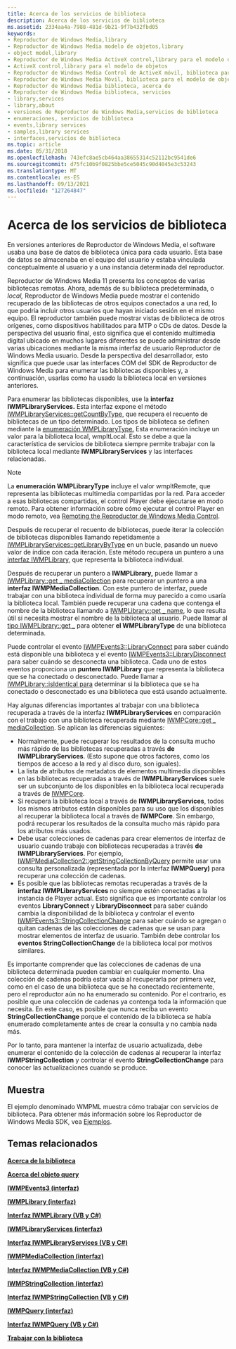 ```yaml
---
title: Acerca de los servicios de biblioteca
description: Acerca de los servicios de biblioteca
ms.assetid: 2334aa4a-7988-481d-9b21-9f7b432fbd05
keywords:
- Reproductor de Windows Media,library
- Reproductor de Windows Media modelo de objetos,library
- object model,library
- Reproductor de Windows Media ActiveX control,library para el modelo de objetos
- ActiveX control,library para el modelo de objetos
- Reproductor de Windows Media Control de ActiveX móvil, biblioteca para el modelo de objetos
- Reproductor de Windows Media Móvil, biblioteca para el modelo de objetos
- Reproductor de Windows Media biblioteca, acerca de
- Reproductor de Windows Media biblioteca, servicios
- library,services
- library,about
- versiones de Reproductor de Windows Media,servicios de biblioteca
- enumeraciones, servicios de biblioteca
- events,library services
- samples,library services
- interfaces,servicios de biblioteca
ms.topic: article
ms.date: 05/31/2018
ms.openlocfilehash: 743efc8ae5cb464aa38655314c52112bc9541de6
ms.sourcegitcommit: d75fc10b9f0825bbe5ce5045c90d4045e3c53243
ms.translationtype: MT
ms.contentlocale: es-ES
ms.lasthandoff: 09/13/2021
ms.locfileid: "127264847"
---
```

# <a name="about-library-services"></a>Acerca de los servicios de biblioteca

En versiones anteriores de Reproductor de Windows Media, el software usaba una base de datos de biblioteca única para cada usuario. Esta base de datos se almacenaba en el equipo del usuario y estaba vinculada conceptualmente al usuario y a una instancia determinada del reproductor.

Reproductor de Windows Media 11 presenta los conceptos de varias bibliotecas remotas. Ahora, además de su biblioteca predeterminada, o *local,* Reproductor de Windows Media puede mostrar el contenido recuperado de las bibliotecas de otros equipos conectados a una red, lo que podría incluir otros usuarios que hayan iniciado sesión en el mismo equipo. El reproductor también puede mostrar vistas de biblioteca de otros orígenes, como dispositivos habilitados para MTP o CDs de datos. Desde la perspectiva del usuario final, esto significa que el contenido multimedia digital ubicado en muchos lugares diferentes se puede administrar desde varias ubicaciones mediante la misma interfaz de usuario Reproductor de Windows Media usuario. Desde la perspectiva del desarrollador, esto significa que puede usar las interfaces COM del SDK de Reproductor de Windows Media para enumerar las bibliotecas disponibles y, a continuación, usarlas como ha usado la biblioteca local en versiones anteriores.

Para enumerar las bibliotecas disponibles, use la **interfaz IWMPLibraryServices.** Esta interfaz expone el método [IWMPLibraryServices::getCountByType,](/previous-versions/windows/desktop/api/wmp/nf-wmp-iwmplibraryservices-getcountbytype) que recupera el recuento de bibliotecas de un tipo determinado. Los tipos de biblioteca se definen mediante la [enumeración WMPLibraryType.](/previous-versions/windows/desktop/api/wmp/ne-wmp-wmplibrarytype) Esta enumeración incluye un valor para la biblioteca local, wmpltLocal. Esto se debe a que la característica de servicios de biblioteca siempre permite trabajar con la biblioteca local mediante **IWMPLibraryServices** y las interfaces relacionadas.

> [!Note]  
> La **enumeración WMPLibraryType** incluye el valor wmpltRemote, que representa las bibliotecas multimedia compartidas por la red. Para acceder a esas bibliotecas compartidas, el control Player debe ejecutarse en modo remoto. Para obtener información sobre cómo ejecutar el control Player en modo remoto, vea [Remoting the Reproductor de Windows Media Control](remoting-the-windows-media-player-control.md).

 

Después de recuperar el recuento de bibliotecas, puede iterar la colección de bibliotecas disponibles llamando repetidamente a [IWMPLibraryServices::getLibraryByType](/previous-versions/windows/desktop/api/wmp/nf-wmp-iwmplibraryservices-getlibrarybytype) en un bucle, pasando un nuevo valor de índice con cada iteración. Este método recupera un puntero a una [interfaz IWMPLibrary,](/previous-versions/windows/desktop/api/wmp/nn-wmp-iwmplibrary) que representa la biblioteca individual.

Después de recuperar un puntero a **IWMPLibrary,** puede llamar a [IWMPLibrary::get \_ mediaCollection](/previous-versions/windows/desktop/api/wmp/nf-wmp-iwmplibrary-get_mediacollection) para recuperar un puntero a una **interfaz IWMPMediaCollection.** Con este puntero de interfaz, puede trabajar con una biblioteca individual de forma muy parecido a como usaría la biblioteca local. También puede recuperar una cadena que contenga el nombre de la biblioteca llamando a [IWMPLibrary::get \_ name](/previous-versions/windows/desktop/api/wmp/nf-wmp-iwmplibrary-get_name), lo que resulta útil si necesita mostrar el nombre de la biblioteca al usuario. Puede llamar al [tipo IWMPLibrary::get \_](/previous-versions/windows/desktop/api/wmp/nf-wmp-iwmplibrary-get_type) para obtener **el WMPLibraryType** de una biblioteca determinada.

Puede controlar el evento [IWMPEvents3::LibraryConnect](/previous-versions/windows/desktop/api/wmp/nf-wmp-iwmpevents3-libraryconnect) para saber cuándo está disponible una biblioteca y el evento [IWMPEvents3::LibraryDisconnect](/previous-versions/windows/desktop/api/wmp/nf-wmp-iwmpevents3-librarydisconnect) para saber cuándo se desconecta una biblioteca. Cada uno de estos eventos proporciona un **puntero IWMPLibrary** que representa la biblioteca que se ha conectado o desconectado. Puede llamar a [IWMPLibrary::isIdentical para](/previous-versions/windows/desktop/api/wmp/nf-wmp-iwmplibrary-isidentical) determinar si la biblioteca que se ha conectado o desconectado es una biblioteca que está usando actualmente.

Hay algunas diferencias importantes al trabajar con una biblioteca recuperada a través de la interfaz **IWMPLibraryServices** en comparación con el trabajo con una biblioteca recuperada mediante [IWMPCore::get \_ mediaCollection](/previous-versions/windows/desktop/api/wmp/nf-wmp-iwmpcore-get_mediacollection). Se aplican las diferencias siguientes:

-   Normalmente, puede recuperar los resultados de la consulta mucho más rápido de las bibliotecas recuperadas a través **de IWMPLibraryServices**. (Esto supone que otros factores, como los tiempos de acceso a la red y al disco duro, son iguales).
-   La lista de atributos de metadatos de elementos multimedia disponibles en las bibliotecas recuperadas a través de **IWMPLibraryServices** suele ser un subconjunto de los disponibles en la biblioteca local recuperada a través de [IWMPCore](/previous-versions/windows/desktop/api/wmp/nn-wmp-iwmpcore).
-   Si recupera la biblioteca local a través de **IWMPLibraryServices**, todos los mismos atributos están disponibles para su uso que los disponibles al recuperar la biblioteca local a través de **IWMPCore**. Sin embargo, podrá recuperar los resultados de la consulta mucho más rápido para los atributos más usados.
-   Debe usar colecciones de cadenas para crear elementos de interfaz de usuario cuando trabaje con bibliotecas recuperadas a través **de IWMPLibraryServices**. Por ejemplo, [IWMPMediaCollection2::getStringCollectionByQuery](/previous-versions/windows/desktop/api/wmp/nf-wmp-iwmpmediacollection2-getstringcollectionbyquery) permite usar una consulta personalizada (representada por la interfaz **IWMPQuery)** para recuperar una colección de cadenas.
-   Es posible que las bibliotecas remotas recuperadas a través de la **interfaz IWMPLibraryServices** no siempre estén conectadas a la instancia de Player actual. Esto significa que es importante controlar los eventos **LibraryConnect** y **LibraryDisconnect** para saber cuándo cambia la disponibilidad de la biblioteca y controlar el evento [IWMPEvents3::StringCollectionChange](/previous-versions/windows/desktop/api/wmp/nf-wmp-iwmpevents3-stringcollectionchange) para saber cuándo se agregan o quitan cadenas de las colecciones de cadenas que se usan para mostrar elementos de interfaz de usuario. También debe controlar los **eventos StringCollectionChange** de la biblioteca local por motivos similares.

Es importante comprender que las colecciones de cadenas de una biblioteca determinada pueden cambiar en cualquier momento. Una colección de cadenas podría estar vacía al recuperarla por primera vez, como en el caso de una biblioteca que se ha conectado recientemente, pero el reproductor aún no ha enumerado su contenido. Por el contrario, es posible que una colección de cadenas ya contenga toda la información que necesita. En este caso, es posible que nunca reciba un evento **StringCollectionChange** porque el contenido de la biblioteca se había enumerado completamente antes de crear la consulta y no cambia nada más.

Por lo tanto, para mantener la interfaz de usuario actualizada, debe enumerar el contenido de la colección de cadenas al recuperar la interfaz **IWMPStringCollection** y controlar el evento **StringCollectionChange** para conocer las actualizaciones cuando se produce.

## <a name="sample"></a>Muestra

El ejemplo denominado WMPML muestra cómo trabajar con servicios de biblioteca. Para obtener más información sobre los Reproductor de Windows Media SDK, vea [Ejemplos](samples.md).

## <a name="related-topics"></a>Temas relacionados

<dl> <dt>

[**Acerca de la biblioteca**](about-the-library.md)
</dt> <dt>

[**Acerca del objeto query**](about-the-query-object.md)
</dt> <dt>

[**IWMPEvents3 (interfaz)**](/previous-versions/windows/desktop/api/wmp/nn-wmp-iwmpevents3)
</dt> <dt>

[**IWMPLibrary (interfaz)**](/previous-versions/windows/desktop/api/wmp/nn-wmp-iwmplibrary)
</dt> <dt>

[**Interfaz IWMPLibrary (VB y C#)**](iwmplibrary--vb-and-c.md)
</dt> <dt>

[**IWMPLibraryServices (interfaz)**](/previous-versions/windows/desktop/api/wmp/nn-wmp-iwmplibraryservices)
</dt> <dt>

[**Interfaz IWMPLibraryServices (VB y C#)**](iwmplibraryservices--vb-and-c.md)
</dt> <dt>

[**IWMPMediaCollection (interfaz)**](/previous-versions/windows/desktop/api/wmp/nn-wmp-iwmpmediacollection)
</dt> <dt>

[**Interfaz IWMPMediaCollection (VB y C#)**](iwmpmediacollection--vb-and-c.md)
</dt> <dt>

[**IWMPStringCollection (interfaz)**](/previous-versions/windows/desktop/api/wmp/nn-wmp-iwmpstringcollection)
</dt> <dt>

[**Interfaz IWMPStringCollection (VB y C#)**](iwmpstringcollection--vb-and-c.md)
</dt> <dt>

[**IWMPQuery (interfaz)**](/previous-versions/windows/desktop/api/wmp/nn-wmp-iwmpquery)
</dt> <dt>

[**Interfaz IWMPQuery (VB y C#)**](iwmpquery--vb-and-c.md)
</dt> <dt>

[**Trabajar con la biblioteca**](working-with-the-library.md)
</dt> </dl>

 

 





